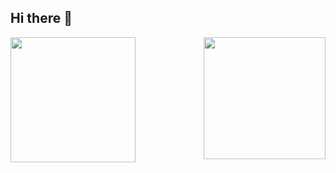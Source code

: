 ## Hi there 👋
<div>
    <img align="left" height=200 src="https://github-readme-stats.vercel.app/api?username=LongPPPP&show_icons=true&theme=dark&count_private=true" />
    <img align="right" height=195 src="https://github-readme-stats-two-theta-25.vercel.app/api/top-langs/?username=LongPPPP&layout=donut&theme=dark" />
</div>


